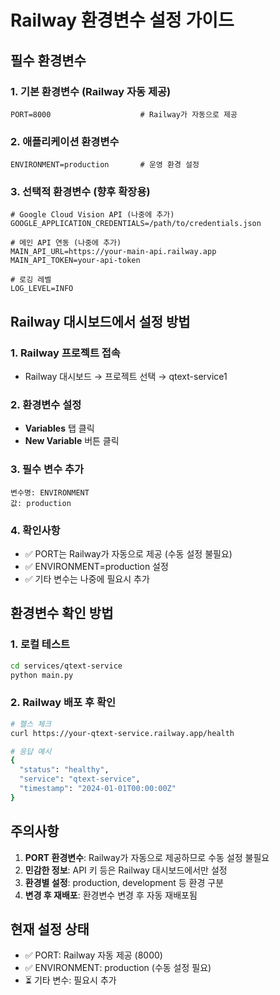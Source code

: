 # Railway 환경변수 설정 가이드

## 필수 환경변수

### 1. 기본 환경변수 (Railway 자동 제공)
```
PORT=8000                    # Railway가 자동으로 제공
```

### 2. 애플리케이션 환경변수
```
ENVIRONMENT=production       # 운영 환경 설정
```

### 3. 선택적 환경변수 (향후 확장용)
```
# Google Cloud Vision API (나중에 추가)
GOOGLE_APPLICATION_CREDENTIALS=/path/to/credentials.json

# 메인 API 연동 (나중에 추가)
MAIN_API_URL=https://your-main-api.railway.app
MAIN_API_TOKEN=your-api-token

# 로깅 레벨
LOG_LEVEL=INFO
```

## Railway 대시보드에서 설정 방법

### 1. Railway 프로젝트 접속
- Railway 대시보드 → 프로젝트 선택 → qtext-service1

### 2. 환경변수 설정
- **Variables** 탭 클릭
- **New Variable** 버튼 클릭

### 3. 필수 변수 추가
```
변수명: ENVIRONMENT
값: production
```

### 4. 확인사항
- ✅ PORT는 Railway가 자동으로 제공 (수동 설정 불필요)
- ✅ ENVIRONMENT=production 설정
- ✅ 기타 변수는 나중에 필요시 추가

## 환경변수 확인 방법

### 1. 로컬 테스트
```bash
cd services/qtext-service
python main.py
```

### 2. Railway 배포 후 확인
```bash
# 헬스 체크
curl https://your-qtext-service.railway.app/health

# 응답 예시
{
  "status": "healthy",
  "service": "qtext-service",
  "timestamp": "2024-01-01T00:00:00Z"
}
```

## 주의사항

1. **PORT 환경변수**: Railway가 자동으로 제공하므로 수동 설정 불필요
2. **민감한 정보**: API 키 등은 Railway 대시보드에서만 설정
3. **환경별 설정**: production, development 등 환경 구분
4. **변경 후 재배포**: 환경변수 변경 후 자동 재배포됨

## 현재 설정 상태

- ✅ PORT: Railway 자동 제공 (8000)
- ✅ ENVIRONMENT: production (수동 설정 필요)
- ⏳ 기타 변수: 필요시 추가
